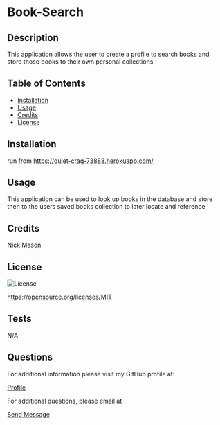 
# Book-Search

## Description
This application allows the user to create a profile to search books and store those books to their own personal collections 

## Table of Contents 

- [Installation](#installation)
- [Usage](#usage)
- [Credits](#credits)
- [License](#license)

## Installation
run from https://quiet-crag-73888.herokuapp.com/


## Usage
This application can be used to look up books in the database and store then to the users saved books collection to later locate and reference 

## Credits
Nick Mason



## License
![License](https://img.shields.io/badge/License-MIT-yellow.svg)

https://opensource.org/licenses/MIT

## Tests
N/A

## Questions

For additional information please visit my  GitHub profile at:
  <p><a href="https://www.Github.com/Nickmason01">Profile</a></P>
  For additional questions, please email at 
  <p><a href="mailto: nickmason372@yahoo.com">Send Message</a></p>
